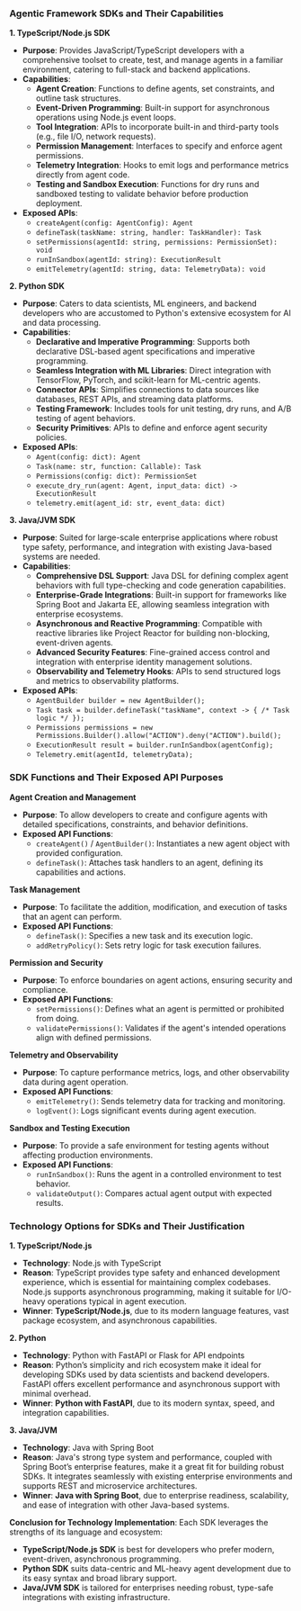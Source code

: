 ### **Agentic Framework SDKs and Their Capabilities**

**1\. TypeScript/Node.js SDK**

* **Purpose**: Provides JavaScript/TypeScript developers with a comprehensive toolset to create, test, and manage agents in a familiar environment, catering to full-stack and backend applications.
* **Capabilities**:
  * **Agent Creation**: Functions to define agents, set constraints, and outline task structures.
  * **Event-Driven Programming**: Built-in support for asynchronous operations using Node.js event loops.
  * **Tool Integration**: APIs to incorporate built-in and third-party tools (e.g., file I/O, network requests).
  * **Permission Management**: Interfaces to specify and enforce agent permissions.
  * **Telemetry Integration**: Hooks to emit logs and performance metrics directly from agent code.
  * **Testing and Sandbox Execution**: Functions for dry runs and sandboxed testing to validate behavior before production deployment.
* **Exposed APIs**:
  * `createAgent(config: AgentConfig): Agent`
  * `defineTask(taskName: string, handler: TaskHandler): Task`
  * `setPermissions(agentId: string, permissions: PermissionSet): void`
  * `runInSandbox(agentId: string): ExecutionResult`
  * `emitTelemetry(agentId: string, data: TelemetryData): void`

**2\. Python SDK**

* **Purpose**: Caters to data scientists, ML engineers, and backend developers who are accustomed to Python's extensive ecosystem for AI and data processing.
* **Capabilities**:
  * **Declarative and Imperative Programming**: Supports both declarative DSL-based agent specifications and imperative programming.
  * **Seamless Integration with ML Libraries**: Direct integration with TensorFlow, PyTorch, and scikit-learn for ML-centric agents.
  * **Connector APIs**: Simplifies connections to data sources like databases, REST APIs, and streaming data platforms.
  * **Testing Framework**: Includes tools for unit testing, dry runs, and A/B testing of agent behaviors.
  * **Security Primitives**: APIs to define and enforce agent security policies.
* **Exposed APIs**:
  * `Agent(config: dict): Agent`
  * `Task(name: str, function: Callable): Task`
  * `Permissions(config: dict): PermissionSet`
  * `execute_dry_run(agent: Agent, input_data: dict) -> ExecutionResult`
  * `telemetry.emit(agent_id: str, event_data: dict)`

**3\. Java/JVM SDK**

* **Purpose**: Suited for large-scale enterprise applications where robust type safety, performance, and integration with existing Java-based systems are needed.
* **Capabilities**:
  * **Comprehensive DSL Support**: Java DSL for defining complex agent behaviors with full type-checking and code generation capabilities.
  * **Enterprise-Grade Integrations**: Built-in support for frameworks like Spring Boot and Jakarta EE, allowing seamless integration with enterprise ecosystems.
  * **Asynchronous and Reactive Programming**: Compatible with reactive libraries like Project Reactor for building non-blocking, event-driven agents.
  * **Advanced Security Features**: Fine-grained access control and integration with enterprise identity management solutions.
  * **Observability and Telemetry Hooks**: APIs to send structured logs and metrics to observability platforms.
* **Exposed APIs**:
  * `AgentBuilder builder = new AgentBuilder();`
  * `Task task = builder.defineTask("taskName", context -> { /* Task logic */ });`
  * `Permissions permissions = new Permissions.Builder().allow("ACTION").deny("ACTION").build();`
  * `ExecutionResult result = builder.runInSandbox(agentConfig);`
  * `Telemetry.emit(agentId, telemetryData);`

### **SDK Functions and Their Exposed API Purposes**

**Agent Creation and Management**

* **Purpose**: To allow developers to create and configure agents with detailed specifications, constraints, and behavior definitions.
* **Exposed API Functions**:
  * `createAgent()` / `AgentBuilder()`: Instantiates a new agent object with provided configuration.
  * `defineTask()`: Attaches task handlers to an agent, defining its capabilities and actions.

**Task Management**

* **Purpose**: To facilitate the addition, modification, and execution of tasks that an agent can perform.
* **Exposed API Functions**:
  * `defineTask()`: Specifies a new task and its execution logic.
  * `addRetryPolicy()`: Sets retry logic for task execution failures.

**Permission and Security**

* **Purpose**: To enforce boundaries on agent actions, ensuring security and compliance.
* **Exposed API Functions**:
  * `setPermissions()`: Defines what an agent is permitted or prohibited from doing.
  * `validatePermissions()`: Validates if the agent's intended operations align with defined permissions.

**Telemetry and Observability**

* **Purpose**: To capture performance metrics, logs, and other observability data during agent operation.
* **Exposed API Functions**:
  * `emitTelemetry()`: Sends telemetry data for tracking and monitoring.
  * `logEvent()`: Logs significant events during agent execution.

**Sandbox and Testing Execution**

* **Purpose**: To provide a safe environment for testing agents without affecting production environments.
* **Exposed API Functions**:
  * `runInSandbox()`: Runs the agent in a controlled environment to test behavior.
  * `validateOutput()`: Compares actual agent output with expected results.

### **Technology Options for SDKs and Their Justification**

**1\. TypeScript/Node.js**

* **Technology**: Node.js with TypeScript
* **Reason**: TypeScript provides type safety and enhanced development experience, which is essential for maintaining complex codebases. Node.js supports asynchronous programming, making it suitable for I/O-heavy operations typical in agent execution.
* **Winner**: **TypeScript/Node.js**, due to its modern language features, vast package ecosystem, and asynchronous capabilities.

**2\. Python**

* **Technology**: Python with FastAPI or Flask for API endpoints
* **Reason**: Python’s simplicity and rich ecosystem make it ideal for developing SDKs used by data scientists and backend developers. FastAPI offers excellent performance and asynchronous support with minimal overhead.
* **Winner**: **Python with FastAPI**, due to its modern syntax, speed, and integration capabilities.

**3\. Java/JVM**

* **Technology**: Java with Spring Boot
* **Reason**: Java's strong type system and performance, coupled with Spring Boot’s enterprise features, make it a great fit for building robust SDKs. It integrates seamlessly with existing enterprise environments and supports REST and microservice architectures.
* **Winner**: **Java with Spring Boot**, due to enterprise readiness, scalability, and ease of integration with other Java-based systems.

**Conclusion for Technology Implementation**: Each SDK leverages the strengths of its language and ecosystem:

* **TypeScript/Node.js SDK** is best for developers who prefer modern, event-driven, asynchronous programming.
* **Python SDK** suits data-centric and ML-heavy agent development due to its easy syntax and broad library support.
* **Java/JVM SDK** is tailored for enterprises needing robust, type-safe integrations with existing infrastructure.
